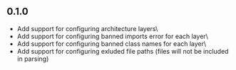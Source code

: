 
## 0.1.0
- Add support for configuring architecture layers\
- Add support for configuring banned imports error for each layer\
- Add support for configuring banned class names for each layer\
- Add support for configuring exluded file paths (files will not be included in parsing)